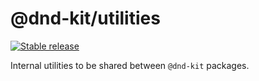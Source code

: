 # @dnd-kit/utilities

[![Stable release](https://img.shields.io/npm/v/@dnd-kit/utilities.svg)](https://npm.im/@dnd-kit/sortable)

Internal utilities to be shared between `@dnd-kit` packages.
